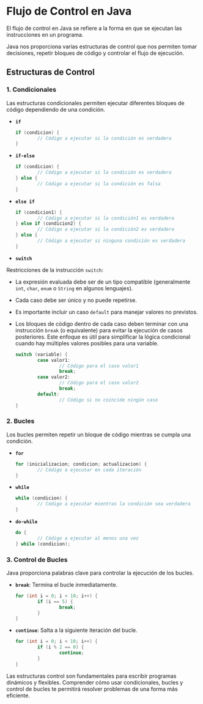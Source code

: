 # Flujo de Control en Java
El flujo de control en Java se refiere a la forma en que se ejecutan las instrucciones en un programa. 

Java nos proporciona varias estructuras de control que nos permiten tomar decisiones, repetir bloques de código y controlar el flujo de ejecución.

## Estructuras de Control

### 1. **Condicionales**
Las estructuras condicionales permiten ejecutar diferentes bloques de código dependiendo de una condición.

- **`if`**
    ```java
    if (condicion) {
            // Código a ejecutar si la condición es verdadera
    }
    ```

- **`if-else`**
    ```java
    if (condicion) {
            // Código a ejecutar si la condición es verdadera
    } else {
            // Código a ejecutar si la condición es falsa
    }
    ```

- **`else if`**
    ```java
    if (condicion1) {
            // Código a ejecutar si la condición1 es verdadera
    } else if (condicion2) {
            // Código a ejecutar si la condición2 es verdadera
    } else {
            // Código a ejecutar si ninguna condición es verdadera
    }
    ```

- **`switch`**

Restricciones de la instrucción `switch`:
 
- La expresión evaluada debe ser de un tipo compatible (generalmente `int`, `char`, `enum` o `String` en algunos lenguajes).
- Cada caso debe ser único y no puede repetirse.
- Es importante incluir un caso `default` para manejar valores no previstos.
- Los bloques de código dentro de cada caso deben terminar con una instrucción `break` (o equivalente) para evitar la ejecución de casos posteriores.  Este enfoque es útil para simplificar la lógica condicional cuando hay múltiples valores posibles para una variable.
    
    ```java
    switch (variable) {
            case valor1:
                    // Código para el caso valor1
                    break;
            case valor2:
                    // Código para el caso valor2
                    break;
            default:
                    // Código si no coincide ningún caso
    }
    ```

### 2. **Bucles**
Los bucles permiten repetir un bloque de código mientras se cumpla una condición.

- **`for`**
    ```java
    for (inicializacion; condicion; actualizacion) {
            // Código a ejecutar en cada iteración
    }
    ```

- **`while`**
    ```java
    while (condicion) {
            // Código a ejecutar mientras la condición sea verdadera
    }
    ```

- **`do-while`**
    ```java
    do {
            // Código a ejecutar al menos una vez
    } while (condicion);
    ```

### 3. **Control de Bucles**
Java proporciona palabras clave para controlar la ejecución de los bucles.

- **`break`**: Termina el bucle inmediatamente.
    ```java
    for (int i = 0; i < 10; i++) {
            if (i == 5) {
                    break;
            }
    }
    ```

- **`continue`**: Salta a la siguiente iteración del bucle.
    ```java
    for (int i = 0; i < 10; i++) {
            if (i % 2 == 0) {
                    continue;
            }
    }
    ```

Las estructuras control son fundamentales para escribir programas dinámicos y flexibles. Comprender cómo usar condicionales, bucles y control de bucles te permitirá resolver problemas de una forma más eficiente.
